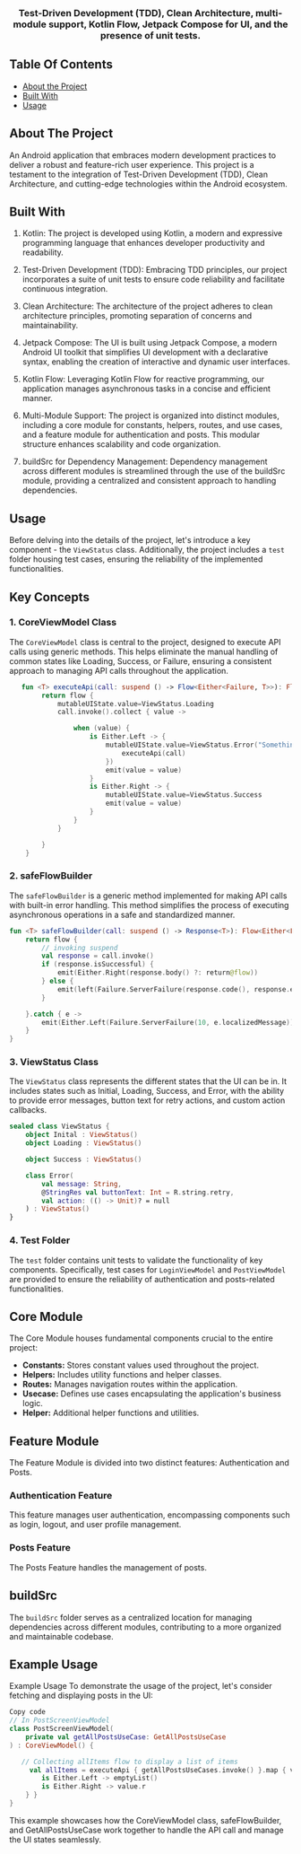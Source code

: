 <br/>
<p align="center">


<h3 align="center">Test-Driven Development (TDD), Clean Architecture, multi-module support, Kotlin Flow, Jetpack Compose for UI, and the presence of unit tests.</h3>


## Table Of Contents

* [About the Project](#about-the-project)
* [Built With](#built-with)
* [Usage](#usage)

## About The Project

An Android application that embraces modern development practices to deliver a robust and feature-rich user experience. This project is a testament to the integration of Test-Driven Development (TDD), Clean Architecture, and cutting-edge technologies within the Android ecosystem.


## Built With

1. Kotlin: The project is developed using Kotlin, a modern and expressive programming language that enhances developer productivity and readability.

2. Test-Driven Development (TDD): Embracing TDD principles, our project incorporates a suite of unit tests to ensure code reliability and facilitate continuous integration.

3. Clean Architecture: The architecture of the project adheres to clean architecture principles, promoting separation of concerns and maintainability.

4. Jetpack Compose: The UI is built using Jetpack Compose, a modern Android UI toolkit that simplifies UI development with a declarative syntax, enabling the creation of interactive and dynamic user interfaces.

5. Kotlin Flow: Leveraging Kotlin Flow for reactive programming, our application manages asynchronous tasks in a concise and efficient manner.

6. Multi-Module Support: The project is organized into distinct modules, including a core module for constants, helpers, routes, and use cases, and a feature module for authentication and posts. This modular structure enhances scalability and code organization.

7. buildSrc for Dependency Management: Dependency management across different modules is streamlined through the use of the buildSrc module, providing a centralized and consistent approach to handling dependencies.

## Usage

Before delving into the details of the project, let's introduce a key component - the `ViewStatus` class. Additionally, the project includes a `test` folder housing test cases, ensuring the reliability of the implemented functionalities.

## Key Concepts

### 1. CoreViewModel Class

The `CoreViewModel` class is central to the project, designed to execute API calls using generic methods. This helps eliminate the manual handling of common states like Loading, Success, or Failure, ensuring a consistent approach to managing API calls throughout the application.

```kotlin
   fun <T> executeApi(call: suspend () -> Flow<Either<Failure, T>>): Flow<Either<Failure, T>> {
        return flow {
            mutableUIState.value=ViewStatus.Loading
            call.invoke().collect { value ->

                when (value) {
                    is Either.Left -> {
                        mutableUIState.value=ViewStatus.Error("Something went wrong", action = {
                            executeApi(call)
                        })
                        emit(value = value)
                    }
                    is Either.Right -> {
                        mutableUIState.value=ViewStatus.Success
                        emit(value = value)
                    }
                }
            }

        }
    }
```

### 2. safeFlowBuilder

The `safeFlowBuilder` is a generic method implemented for making API calls with built-in error handling. This method simplifies the process of executing asynchronous operations in a safe and standardized manner.

```kotlin
fun <T> safeFlowBuilder(call: suspend () -> Response<T>): Flow<Either<Failure, T>> {
    return flow {
        // invoking suspend
        val response = call.invoke()
        if (response.isSuccessful) {
            emit(Either.Right(response.body() ?: return@flow))
        } else {
            emit(left(Failure.ServerFailure(response.code(), response.errorBody().toString())))
        }

    }.catch { e ->
        emit(Either.Left(Failure.ServerFailure(10, e.localizedMessage)))
    }
}
```

### 3. ViewStatus Class

The `ViewStatus` class represents the different states that the UI can be in. It includes states such as Initial, Loading, Success, and Error, with the ability to provide error messages, button text for retry actions, and custom action callbacks.


```kotlin
sealed class ViewStatus {
    object Inital : ViewStatus()
    object Loading : ViewStatus()

    object Success : ViewStatus()

    class Error(
        val message: String,
        @StringRes val buttonText: Int = R.string.retry,
        val action: (() -> Unit)? = null
    ) : ViewStatus()
}
```

### 4. Test Folder

The `test` folder contains unit tests to validate the functionality of key components. Specifically, test cases for `LoginViewModel` and `PostViewModel` are provided to ensure the reliability of authentication and posts-related functionalities.

## Core Module

The Core Module houses fundamental components crucial to the entire project:

- **Constants:** Stores constant values used throughout the project.
- **Helpers:** Includes utility functions and helper classes.
- **Routes:** Manages navigation routes within the application.
- **Usecase:** Defines use cases encapsulating the application's business logic.
- **Helper:** Additional helper functions and utilities.

## Feature Module

The Feature Module is divided into two distinct features: Authentication and Posts.

### Authentication Feature

This feature manages user authentication, encompassing components such as login, logout, and user profile management.

### Posts Feature

The Posts Feature handles the management of posts.

## buildSrc

The `buildSrc` folder serves as a centralized location for managing dependencies across different modules, contributing to a more organized and maintainable codebase.

## Example Usage

Example Usage
To demonstrate the usage of the project, let's consider fetching and displaying posts in the UI:

```kotlin
Copy code
// In PostScreenViewModel
class PostScreenViewModel(
    private val getAllPostsUseCase: GetAllPostsUseCase
) : CoreViewModel() {

   // Collecting allItems flow to display a list of items
     val allItems = executeApi { getAllPostsUseCases.invoke() }.map { value ->  when(value){
        is Either.Left -> emptyList()
        is Either.Right -> value.r
    } }
}
```
This example showcases how the CoreViewModel class, safeFlowBuilder, and GetAllPostsUseCase work together to handle the API call and manage the UI states seamlessly.
